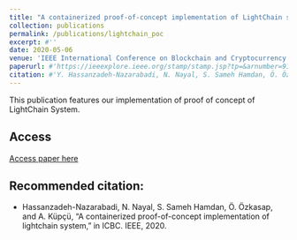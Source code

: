 ```yaml
---
title: "A containerized proof-of-concept implementation of LightChain system"
collection: publications
permalink: /publications/lightchain_poc
excerpt: #''
date: 2020-05-06
venue: 'IEEE International Conference on Blockchain and Cryptocurrency'
paperurl: #'https://ieeexplore.ieee.org/stamp/stamp.jsp?tp=&arnumber=9169463'
citation: #'Y. Hassanzadeh-Nazarabadi, N. Nayal, S. Sameh Hamdan, Ö. Özkasap, and A. Küpçü, “A containerized proof-of-concept implementation of lightchain system,” in ICBC. IEEE, 2020.'
---
```


This publication features our implementation of proof of concept of LightChain System.

## Access

[Access paper here](https://ieeexplore.ieee.org/stamp/stamp.jsp?tp=&arnumber=9169463)

## Recommended citation:

* Hassanzadeh-Nazarabadi, N. Nayal, S. Sameh Hamdan, Ö. Özkasap, and A. Küpçü, “A containerized
proof-of-concept implementation of lightchain system,” in ICBC. IEEE, 2020.
